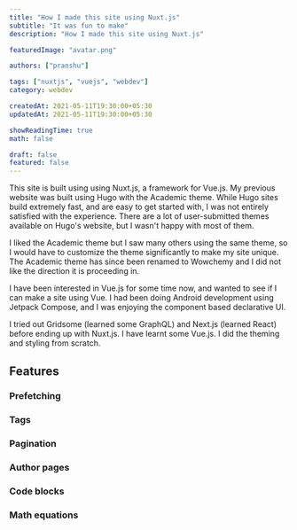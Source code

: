```yaml
---
title: "How I made this site using Nuxt.js"
subtitle: "It was fun to make"
description: "How I made this site using Nuxt.js"

featuredImage: "avatar.png"

authors: ["pranshu"]

tags: ["nuxtjs", "vuejs", "webdev"]
category: webdev

createdAt: 2021-05-11T19:30:00+05:30
updatedAt: 2021-05-11T19:30:00+05:30

showReadingTime: true
math: false

draft: false
featured: false
---
```


This site is built using using Nuxt.js, a framework for Vue.js. <NavigationExtLink to="https://hugo.pranshugaba.com">My previous website</NavigationExtLink> was built using Hugo with the Academic theme. While Hugo sites build extremely fast, and are easy to get started with, I was not entirely satisfied with the experience. There are a lot of user-submitted themes available on Hugo's website, but I wasn't happy with most of them.

I liked the Academic theme but I saw many others using the same theme, so I would have to customize the theme significantly to make my site unique. The Academic theme has since been renamed to Wowchemy and I did not like the direction it is proceeding in.

I have been interested in Vue.js for some time now, and wanted to see if I can make a site using Vue. I had been doing Android development using Jetpack Compose, and I was enjoying the component based declarative UI.

I tried out Gridsome (learned some GraphQL) and Next.js (learned React) before ending up with Nuxt.js.
I have learnt some Vue.js. I did the theming and styling from scratch.

## Features

### Prefetching

### Tags

### Pagination

### Author pages

### Code blocks

### Math equations
